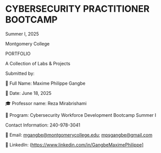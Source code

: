 # CYBERSECURITY PRACTITIONER BOOTCAMP

Summer I, 2025

Montgomery College

PORTFOLIO

A Collection of Labs & Projects

Submitted by:

🧑 Full Name: Maxime Philippe Gangbe

📅 Date: June 18, 2025

🎓 Professor name: Reza Mirabrishami

🏫 Program: Cybersecurity Workforce Development Bootcamp Summer I

Contact Information: 240-978-3041

📧 Email: mgangbe@montgomerycollege.edu; mpsgangbe@gmail.com

🔗 LinkedIn: (https://www.linkedin.com/in/GangbeMaximePhilippe]
